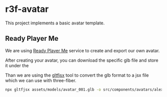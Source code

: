 # r3f-avatar

This project implements a basic avatar template.

## Ready Player Me

We are using [Ready Player Me](https://readyplayer.me) service to create and export our own avatar.

After creating your avatar, you can download the specific glb file and store it under the

Than we are using the [gltfjsx](https://github.com/pmndrs/gltfjsx) tool to convert the glb format to a jsx file which we can use with three-fiber.

```bash
npx gltfjsx assets/models/avatar_001.glb -o src/components/avatars/alex.jsx -r public
```
